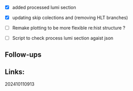 - [x] added processed lumi section
- [x] updating skip colections and (removing HLT branches)
- [ ]  Remake plotting to be more flexible re:hist structure ? 
- [ ] Script to check process lumi section agaist json


## Follow-ups


## Links: 



202410110913
